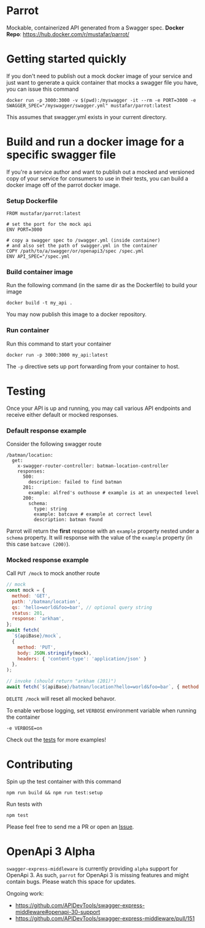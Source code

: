 # Parrot
Mockable, containerized API generated from a Swagger spec.
**Docker Repo**: https://hub.docker.com/r/mustafar/parrot/

# Getting started quickly
If you don't need to publish out a mock docker image of your service and just want to generate a quick container that mocks a swagger file you have, you can issue this command

```
docker run -p 3000:3000 -v $(pwd):/myswagger -it --rm -e PORT=3000 -e SWAGGER_SPEC="/myswagger/swagger.yml" mustafar/parrot:latest
```
This assumes that swagger.yml exists in your current directory.

# Build and run a docker image for a specific swagger file
If you're a service author and want to publish out a mocked and versioned copy of your service for consumers to use in their tests, you can build a docker image off of the parrot docker image. 

### Setup Dockerfile
```
FROM mustafar/parrot:latest

# set the port for the mock api
ENV PORT=3000

# copy a swagger spec to /swagger.yml (inside container)
# and also set the path of swagger.yml in the container
COPY /path/to/a/swagger/or/openapi3/spec /spec.yml
ENV API_SPEC="/spec.yml
```

### Build container image
Run the following command (in the same dir as the Dockerfile) to build your image
```
docker build -t my_api .
```

You may now publish this image to a docker repository.

### Run container
Run this command to start your container
```
docker run -p 3000:3000 my_api:latest
```

The `-p` directive sets up port forwarding from your container to host.

# Testing
Once your API is up and running, you may call various API endpoints and receive either default or mocked responses.

### Default response example
Consider the following swagger route
```
/batman/location:
  get:
    x-swagger-router-controller: batman-location-controller
    responses:
      500:
        description: failed to find batman
      201:
        example: alfred's outhouse # example is at an unexpected level
      200:
        schema:
          type: string
          example: batcave # example at correct level
          description: batman found
```
Parrot will return the **first** response with an `example` property nested under a `schema` property. It will response with the value of the `example` property (in this case `batcave (200)`).

### Mocked response example
Call `PUT /mock` to mock another route
```js
// mock
const mock = {
  method: 'GET',
  path: '/batman/location',
  qs: 'hello=world&foo=bar', // optional query string
  status: 201,
  response: 'arkham',
};
await fetch(
  `${apiBase}/mock`,
  {
    method: 'PUT',
    body: JSON.stringify(mock),
    headers: { 'content-type': 'application/json' }
  },
);

// invoke (should return "arkham (201)")
await fetch(`${apiBase}/batman/location?hello=world&foo=bar`, { method: 'GET' });
```

`DELETE /mock` will reset all mocked behavor.

To enable verbose logging, set `VERBOSE` environment variable when running the container
```
-e VERBOSE=on
```

Check out the [tests](https://github.com/mustafar/parrot/blob/master/__tests__/tests.js) for more examples!

# Contributing
Spin up the test container with this command
```
npm run build && npm run test:setup
```

Run tests with
```
npm test
```

Please feel free to send me a PR or open an [Issue](https://github.com/mustafar/parrot/issues).

# OpenApi 3 Alpha

`swagger-express-middleware` is currently providing `alpha` support for OpenApi 3. As such, 
`parrot` for OpenApi 3 is missing features and might contain bugs. Please watch this space 
for updates.

Ongoing work:
- https://github.com/APIDevTools/swagger-express-middleware#openapi-30-support
- https://github.com/APIDevTools/swagger-express-middleware/pull/151
